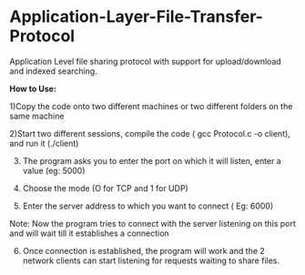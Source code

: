 Application-Layer-File-Transfer-Protocol
========================================

Application Level file sharing protocol with support for upload/download and indexed searching.


**How to Use:**

1)Copy the code onto two different machines or two different folders on the same machine

2)Start two different sessions, compile the code ( gcc Protocol.c -o client), and run it (./client)

3) The program asks you to enter the port on which it will listen, enter a value (eg: 5000)

4) Choose the mode (O for TCP and 1 for UDP)

5) Enter the server address to which you want to connect ( Eg: 6000)

Note: Now the program tries to connect with the server listening on this port and will wait till it establishes a connection

6) Once connection is established, the program will work and the 2 network clients can start listening for requests waiting to share files.

